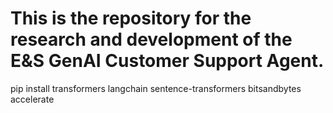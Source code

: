 # This is the repository for the research and development of the E&S GenAI Customer Support Agent.

pip install transformers langchain sentence-transformers bitsandbytes accelerate